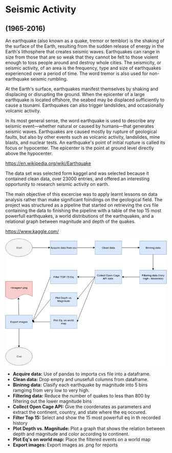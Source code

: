 <h1>Seismic Activity</h1>
<h2>(1965-2016)</h2>
<p>An earthquake (also known as a quake, tremor or temblor) is the shaking of the surface of the Earth, resulting from the sudden release of energy in the Earth's lithosphere that creates seismic waves. Earthquakes can range in size from those that are so weak that they cannot be felt to those violent enough to toss people around and destroy whole cities. The seismicity, or seismic activity, of an area is the frequency, type and size of earthquakes experienced over a period of time. The word tremor is also used for non-earthquake seismic rumbling.

At the Earth's surface, earthquakes manifest themselves by shaking and displacing or disrupting the ground. When the epicenter of a large earthquake is located offshore, the seabed may be displaced sufficiently to cause a tsunami. Earthquakes can also trigger landslides, and occasionally volcanic activity.

In its most general sense, the word earthquake is used to describe any seismic event—whether natural or caused by humans—that generates seismic waves. Earthquakes are caused mostly by rupture of geological faults, but also by other events such as volcanic activity, landslides, mine blasts, and nuclear tests. An earthquake's point of initial rupture is called its focus or hypocenter. The epicenter is the point at ground level directly above the hypocenter.

https://en.wikipedia.org/wiki/Earthquake</p>

<p>The data set was selected form kaggel and was selected because it contained clean data, over 23000 entries, and offered an interesting opportunity to research seismic activity on earth.

The main objective of this excercise was to apply learnt lessons on data analysis rather than make significant foindings on the geological field.  The project was structured as a pipeline that started on retrieving the cvs file containing the data to finishing the pipeline with a table of the top 15 most powerfull earthquakes, a world distributions of the earthquakes, and a relational graph between magnitude and depth of the quakes.

https://www.kaggle.com/</p>

<img src="./pipeline.png">

* <b>Acquire data:</b> Use of pandas to importa cvs file into a dataframe.
* <b>Clean data:</b> Drop empty and unusefull columns from dataframe.
* <b>Bininng data:</b> Clasify each earthquake by magnitude into 5 bins ramgimg from very low to very high.
* <b>Filtering data:</b> Reduce the number of quakes to less than 800 by filtering out the lower magnitude bins
* <b>Collect Open Cage API:</b> Give the coordenates as parameters and extract the continent, country, and state where the eq occured. 
* <b> Filter Top 15: </b> Select and show the 15 most powerfull eq in th recorded history
* <b> Plot Depth vs. Magnitude: </b> Plot a graph that shows the relation between depth and magnitude and color according to continent.
* <b>Plot Eq's on world map:</b> Place the filtered events on a world map
* <b> Export images: </b> Export images as .png for reports